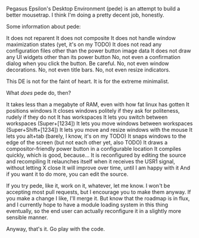 Pegasus Epsilon's Desktop Environment (pede) is an attempt to build a better
mousetrap. I think I'm doing a pretty decent job, honestly.

Some information about pede:

It does not reparent
It does not composite
It does not handle window maximization states (yet, it's on my TODO)
It does not read any configuration files other than the power button image data
It does not draw any UI widgets other than its power button
No, not even a confirmation dialog when you click the button. Be careful.
No, not even window decorations.
No, not even title bars.
No, not even resize indicators.

This DE is not for the faint of heart. It is for the extreme minimalist.

What *does* pede do, then?

It takes less than a megabyte of RAM, even with how fat linux has gotten
It positions windows
It closes windows politely if they ask for politeness, rudely if they do not
It has workspaces
It lets you switch between workspaces (Super+[1234])
It lets you move windows between workspaces (Super+Shift+[1234])
It lets you move and resize windows with the mouse
It lets you alt+tab (barely, I know, it's on my TODO)
It snaps windows to the edge of the screen (but not each other yet, also TODO)
It draws a compositor-friendly power button in a configurable location
It compiles quickly, which is good, because...
It is reconfigured by editing the source and recompiling
It relaunches itself when it receives the USR1 signal, without letting X close
It will improve over time, until I am happy with it
And if you want it to do more, you can edit the source.

If you try pede, like it, work on it, whatever, let me know. I won't be
accepting most pull requests, but I encourage you to make them anyway. If you
make a change I like, I'll merge it. But know that the roadmap is in flux, and
I currently hope to have a module loading system in this thing eventually, so
the end user can actually reconfigure it in a slightly more sensible manner.

Anyway, that's it. Go play with the code.
